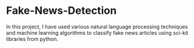 # Fake-News-Detection
In this project, I have used various natural language processing techniques and machine learning algorithms to classify fake news articles using sci-kit libraries from python.

